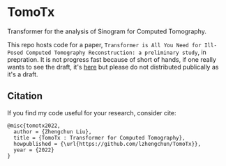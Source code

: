 # TomoTx

Transformer for the analysis of Sinogram for Computed Tomography.

This repo hosts code for a paper, `Transformer is All You Need for Ill-Posed Computed Tomography Reconstruction: a preliminary study`, in prepration.
It is not progress fast because of short of hands, if one really wants to see the draft, it's [here](https://www.overleaf.com/read/znyjrkpkxyrg) but please do not distributed publically as it's a draft.


## Citation

If you find my code useful for your research, consider cite:

```
@misc{tomotx2022,
  author = {Zhengchun Liu},
  title = {TomoTx : Transformer for Computed Tomography},
  howpublished = {\url{https://github.com/lzhengchun/TomoTx}},
  year = {2022}
}

